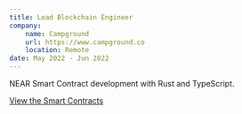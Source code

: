 ```yaml
---
title: Lead Blockchain Engineer
company:
    name: Campground
    url: https://www.campground.co
    location: Remote
date: May 2022 - Jun 2022
---
```


NEAR Smart Contract development with Rust and TypeScript.

<a class="btn btn-outline btn-info" href="https://github.com/campgroundco/nft-contract" target="_blank">View the Smart Contracts</a>

